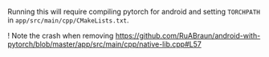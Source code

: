 

Running this will require compiling pytorch for android and setting `TORCHPATH` in `app/src/main/cpp/CMakeLists.txt`.

! Note the crash when removing https://github.com/RuABraun/android-with-pytorch/blob/master/app/src/main/cpp/native-lib.cpp#L57
